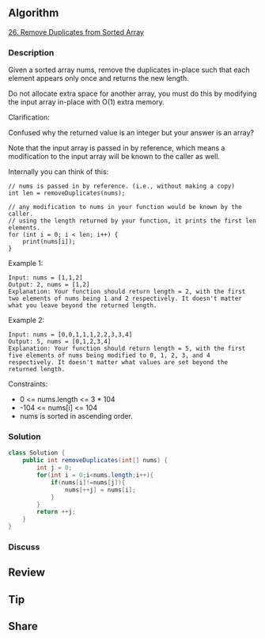 ## Algorithm

[26. Remove Duplicates from Sorted Array](https://leetcode.com/problems/remove-duplicates-from-sorted-array/)

### Description

Given a sorted array nums, remove the duplicates in-place such that each element appears only once and returns the new length.

Do not allocate extra space for another array, you must do this by modifying the input array in-place with O(1) extra memory.

Clarification:

Confused why the returned value is an integer but your answer is an array?

Note that the input array is passed in by reference, which means a modification to the input array will be known to the caller as well.

Internally you can think of this:

```
// nums is passed in by reference. (i.e., without making a copy)
int len = removeDuplicates(nums);

// any modification to nums in your function would be known by the caller.
// using the length returned by your function, it prints the first len elements.
for (int i = 0; i < len; i++) {
    print(nums[i]);
}
```

Example 1:

```
Input: nums = [1,1,2]
Output: 2, nums = [1,2]
Explanation: Your function should return length = 2, with the first two elements of nums being 1 and 2 respectively. It doesn't matter what you leave beyond the returned length.
```

Example 2:

```
Input: nums = [0,0,1,1,1,2,2,3,3,4]
Output: 5, nums = [0,1,2,3,4]
Explanation: Your function should return length = 5, with the first five elements of nums being modified to 0, 1, 2, 3, and 4 respectively. It doesn't matter what values are set beyond the returned length.
```

Constraints:

- 0 <= nums.length <= 3 * 104
- -104 <= nums[i] <= 104
- nums is sorted in ascending order.


### Solution

```java
class Solution {
    public int removeDuplicates(int[] nums) {
        int j = 0;
        for(int i = 0;i<nums.length;i++){
            if(nums[i]!=nums[j]){
                nums[++j] = nums[i];
            }
        }
        return ++j;
    }
}
```

### Discuss

## Review


## Tip


## Share
